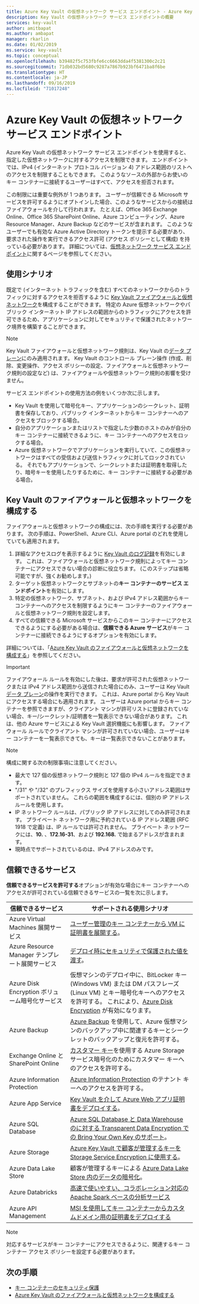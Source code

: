 ```yaml
---
title: Azure Key Vault の仮想ネットワーク サービス エンドポイント - Azure Key Vault | Microsoft Docs
description: Key Vault の仮想ネットワーク サービス エンドポイントの概要
services: key-vault
author: amitbapat
ms.author: ambapat
manager: rkarlin
ms.date: 01/02/2019
ms.service: key-vault
ms.topic: conceptual
ms.openlocfilehash: b39482f5c753fbfe6cc6663dda4f5381300c2c21
ms.sourcegitcommit: 71db032bd5680c9287a7867b923bf6471ba8f6be
ms.translationtype: HT
ms.contentlocale: ja-JP
ms.lasthandoff: 09/16/2019
ms.locfileid: "71017248"
---
```

# <a name="virtual-network-service-endpoints-for-azure-key-vault"></a>Azure Key Vault の仮想ネットワーク サービス エンドポイント

Azure Key Vault の仮想ネットワーク サービス エンドポイントを使用すると、指定した仮想ネットワークに対するアクセスを制限できます。 エンドポイントでは、IPv4 (インターネット プロトコル バージョン 4) アドレス範囲のリストへのアクセスを制限することもできます。 このようなソースの外部からお使いのキー コンテナーに接続するユーザーはすべて、アクセスを拒否されます。

この制限には重要な例外が 1 つあります。 ユーザーが信頼できる Microsoft サービスを許可するようにオプトインした場合、このようなサービスからの接続はファイアウォールを介して行われます。 たとえば、Office 365 Exchange Online、Office 365 SharePoint Online、Azure コンピューティング、Azure Resource Manager、Azure Backup などのサービスが含まれます。 このようなユーザーでも有効な Azure Active Directory トークンを提示する必要があり、要求された操作を実行できるアクセス許可 (アクセス ポリシーとして構成) を持っている必要があります。 詳細については、[仮想ネットワーク サービス エンドポイント](../virtual-network/virtual-network-service-endpoints-overview.md)に関するページを参照してください。

## <a name="usage-scenarios"></a>使用シナリオ

既定で (インターネット トラフィックを含む) すべてのネットワークからのトラフィックに対するアクセスを拒否するように [Key Vault ファイアウォールと仮想ネットワーク](key-vault-network-security.md)を構成することができます。 特定の Azure 仮想ネットワークやパブリック インターネット IP アドレスの範囲からのトラフィックにアクセスを許可できるため、アプリケーションに対してセキュリティで保護されたネットワーク境界を構築することができます。

> [!NOTE]
> Key Vault ファイアウォールと仮想ネットワーク規則は、Key Vault の[データ プレーン](../key-vault/key-vault-secure-your-key-vault.md#data-plane-access-control)にのみ適用されます。 Key Vault のコントロール プレーン操作 (作成、削除、変更操作、アクセス ポリシーの設定、ファイアウォールと仮想ネットワーク規則の設定など) は、ファイアウォールや仮想ネットワーク規則の影響を受けません。

サービス エンドポイントの使用方法の例をいくつか次に示します。

* Key Vault を使用して暗号化キー、アプリケーションのシークレット、証明書を保存しており、パブリック インターネットからキー コンテナーへのアクセスをブロックする場合。
* 自分のアプリケーションまたはリストで指定した少数のホストのみが自分のキー コンテナーに接続できるように、キー コンテナーへのアクセスをロックする場合。
* Azure 仮想ネットワークでアプリケーションを実行していて、この仮想ネットワークはすべての受信および送信トラフィックに対してロックされている。 それでもアプリケーションで、シークレットまたは証明書を取得したり、暗号キーを使用したりするために、キー コンテナーに接続する必要がある場合。

## <a name="configure-key-vault-firewalls-and-virtual-networks"></a>Key Vault のファイアウォールと仮想ネットワークを構成する

ファイアウォールと仮想ネットワークの構成には、次の手順を実行する必要があります。 次の手順は、PowerShell、Azure CLI、Azure portal のどれを使用していても適用されます。

1. 詳細なアクセスログを表示するように [Key Vault のログ記録](key-vault-logging.md)を有効にします。 これは、ファイアウォールと仮想ネットワーク規則によってキー コンテナーにアクセスできない場合の診断に役立ちます。 (このステップは省略可能ですが、強くお勧めします。)
2. ターゲット仮想ネットワークとサブネットの**キー コンテナーのサービス エンドポイント**を有効にします。
3. 特定の仮想ネットワーク、サブネット、および IPv4 アドレス範囲からキー コンテナーへのアクセスを制限するようにキー コンテナーのファイアウォールと仮想ネットワーク規則を設定します。
4. すべての信頼できる Microsoft サービスからこのキー コンテナーにアクセスできるようにする必要がある場合は、**信頼できる Azure サービス**がキー コンテナーに接続できるようにするオプションを有効にします。

詳細については、「[Azure Key Vault のファイアウォールと仮想ネットワークを構成する](key-vault-network-security.md)」を参照してください。

> [!IMPORTANT]
> ファイアウォール ルールを有効にした後は、要求が許可された仮想ネットワークまたは IPv4 アドレス範囲から送信された場合にのみ、ユーザーは Key Vault [データ プレーン](../key-vault/key-vault-secure-your-key-vault.md#data-plane-access-control)の操作を実行できます。 これは、Azure portal から Key Vault にアクセスする場合にも適用されます。 ユーザーは Azure portal からキー コンテナーを参照できますが、クライアント マシンが許可リストに登録されていない場合、キー/シークレット/証明書を一覧表示できない場合があります。 これは、他の Azure サービスによる Key Vault 選択機能にも影響します。 ファイアウォール ルールでクライアント マシンが許可されていない場合、ユーザーはキー コンテナーを一覧表示できても、キーは一覧表示できないことがあります。


> [!NOTE]
> 構成に関する次の制限事項に注意してください。
> * 最大で 127 個の仮想ネットワーク規則と 127 個の IPv4 ルールを指定できます。 
> * "/31" や "/32" のプレフィックス サイズを使用する小さいアドレス範囲はサポートされていません。 これらの範囲を構成するには、個別の IP アドレス ルールを使用します。
> * IP ネットワーク ルールは、パブリック IP アドレスに対してのみ許可されます。 プライベート ネットワーク用に予約されている IP アドレス範囲 (RFC 1918 で定義) は、IP ルールでは許可されません。 プライベート ネットワークには、**10.** 、**172.16-31**、および **192.168.** で始まるアドレスが含まれます。 
> * 現時点でサポートされているのは、IPv4 アドレスのみです。

## <a name="trusted-services"></a>信頼できるサービス

**信頼できるサービスを許可する**オプションが有効な場合にキー コンテナーへのアクセスが許可されている信頼できるサービスの一覧を次に示します。

|信頼できるサービス|サポートされる使用シナリオ|
| --- | --- |
|Azure Virtual Machines 展開サービス|[ユーザー管理のキー コンテナーから VM に証明書を展開する](https://blogs.technet.microsoft.com/kv/2016/09/14/updated-deploy-certificates-to-vms-from-customer-managed-key-vault/)。|
|Azure Resource Manager テンプレート展開サービス|[デプロイ時にセキュリティで保護された値を渡す](../azure-resource-manager/resource-manager-keyvault-parameter.md)。|
|Azure Disk Encryption ボリューム暗号化サービス|仮想マシンのデプロイ中に、BitLocker キー (Windows VM) または DM パスフレーズ (Linux VM) とキー暗号化キーへのアクセスを許可する。 これにより、[Azure Disk Encryption](../security/azure-security-disk-encryption.md) が有効になります。|
|Azure Backup|[Azure Backup](../backup/backup-introduction-to-azure-backup.md) を使用して、Azure 仮想マシンのバックアップ中に関連するキーとシークレットのバックアップと復元を許可する。|
|Exchange Online と SharePoint Online|[カスタマー キー](https://support.office.com/article/Controlling-your-data-in-Office-365-using-Customer-Key-f2cd475a-e592-46cf-80a3-1bfb0fa17697)を使用する Azure Storage サービス暗号化のためにカスタマー キーへのアクセスを許可する。|
|Azure Information Protection|[Azure Information Protection](https://docs.microsoft.com/azure/information-protection/what-is-information-protection) のテナント キーへのアクセスを許可する。|
|Azure App Service|[Key Vault を介して Azure Web アプリ証明書をデプロイする](https://azure.github.io/AppService/2016/05/24/Deploying-Azure-Web-App-Certificate-through-Key-Vault.html)。|
|Azure SQL Database|[Azure SQL Database と Data Warehouse のに対する Transparent Data Encryption での Bring Your Own Key のサポート](../sql-database/transparent-data-encryption-byok-azure-sql.md?view=sql-server-2017&viewFallbackFrom=azuresqldb-current)。|
|Azure Storage|[Azure Key Vault で顧客が管理するキーを Storage Service Encryption に使用する](../storage/common/storage-service-encryption-customer-managed-keys.md)。|
|Azure Data Lake Store|顧客が管理するキーによる [Azure Data Lake Store 内のデータの暗号化](../data-lake-store/data-lake-store-encryption.md)。|
|Azure Databricks|[高速で使いやすい、コラボレーション対応の Apache Spark ベースの分析サービス](../azure-databricks/what-is-azure-databricks.md)|
|Azure API Management|[MSI を使用してキー コンテナーからカスタムドメイン用の証明書をデプロイする](../api-management/api-management-howto-use-managed-service-identity.md#use-the-managed-service-identity-to-access-other-resources)|



> [!NOTE]
> 対応するサービスがキー コンテナーにアクセスできるように、関連するキー コンテナー アクセス ポリシーを設定する必要があります。

## <a name="next-steps"></a>次の手順

* [キー コンテナーのセキュリティ保護](key-vault-secure-your-key-vault.md)
* [Azure Key Vault のファイアウォールと仮想ネットワークを構成する](key-vault-network-security.md)
